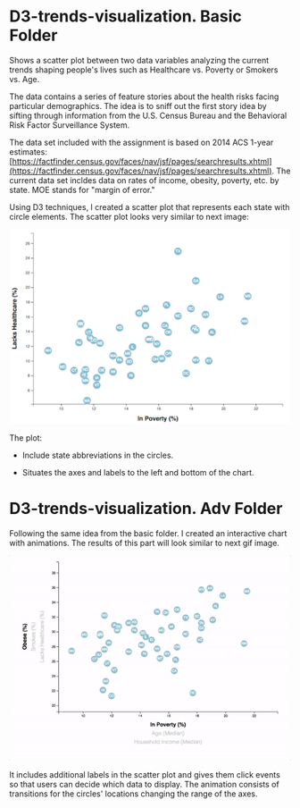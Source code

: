 # D3-trends-visualization. Basic Folder
Shows a scatter plot between two data variables analyzing the current trends shaping people's lives such as Healthcare vs. Poverty or Smokers vs. Age.

The data contains a series of feature stories about the health risks facing particular demographics. The idea is to sniff out the first story idea by sifting through information from the U.S. Census Bureau and the Behavioral Risk Factor Surveillance System.

The data set included with the assignment is based on 2014 ACS 1-year estimates:
[https://factfinder.census.gov/faces/nav/jsf/pages/searchresults.xhtml](https://factfinder.census.gov/faces/nav/jsf/pages/searchresults.xhtml). The current data set incldes data on rates of income, obesity, poverty, etc. by state. MOE stands for "margin of error."

Using D3 techniques, I created a scatter plot that represents each state with circle elements. The scatter plot looks very similar to next image:

![scatter](images/scatter.png)

The plot:
* Include state abbreviations in the circles.

* Situates the axes and labels to the left and bottom of the chart.


# D3-trends-visualization. Adv Folder

Following the same idea from the basic folder. 
I created an interactive chart with animations. The results of this part will look similar to next gif image.

![animated-scatter](images/animated-scatter.gif)

It includes additional labels in the scatter plot and gives them click events so that users can decide which data to display. The animation consists of transitions for the circles' locations changing the range of the axes.
